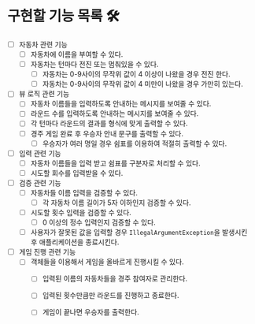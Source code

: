 # 구현할 기능 목록 🛠️
- [ ] 자동차 관련 기능
    - [ ] 자동차에 이름을 부여할 수 있다.
    - [ ] 자동차는 턴마다 전진 또는 멈춰있을 수 있다.
        - [ ] 자동차는 0-9사이의 무작위 값이 4 이상이 나왔을 경우 전진 한다.
        - [ ] 자동차는 0-9사이의 무작위 값이 4 미만이 나왔을 경우 가만히 있는다.
- [ ] 뷰 로직 관련 기능
    - [ ] 자동차 이름들을 입력하도록 안내하는 메시지를 보여줄 수 있다.
    - [ ] 라운드 수를 입력하도록 안내하는 메시지를 보여줄 수 있다.
    - [ ] 각 턴마다 라운드의 결과를 형식에 맞게 출력할 수 있다.
    - [ ] 경주 게임 완료 후 우승자 안내 문구를 출력할 수 있다.
        - [ ] 우승자가 여러 명일 경우 쉼표를 이용하여 적절히 출력할 수 있다.
- [ ] 입력 관련 기능
    - [ ] 자동차 이름들을 입력 받고 쉼표를 구분자로 처리할 수 있다.
    - [ ] 시도할 회수를 입력받을 수 있다.
- [ ] 검증 관련 기능
    - [ ] 자동차들 이름 입력을 검증할 수 있다.
        - [ ] 각 자동차 이름 길이가 5자 이하인지 검증할 수 있다.
    - [ ] 시도할 횟수 입력을 검증할 수 있다.
        - [ ] 0 이상의 정수 입력인지 검증할 수 있다.
    - [ ] 사용자가 잘못된 값을 입력할 경우 ```IllegalArgumentException```을 발생시킨 후 애플리케이션을 종료시킨다.
- [ ] 게임 진행 관련 기능
    - [ ] 객체들을 이용해서 게임을 올바르게 진행시킬 수 있다.
      - [ ] 입력된 이름의 자동차들을 경주 참여자로 관리한다.
      - [ ] 입력된 횟수만큼만 라운드를 진행하고 종료한다.
      - [ ] 게임이 끝나면 우승자를 출력한다.

